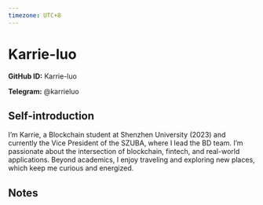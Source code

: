 ```yaml
---
timezone: UTC+8
---
```


# Karrie-luo

**GitHub ID:** Karrie-luo

**Telegram:** @karrieluo

## Self-introduction

I’m Karrie, a Blockchain student at Shenzhen University (2023) and currently the Vice President of the SZUBA, where I lead the BD team. I’m passionate about the intersection of blockchain, fintech, and real-world applications. Beyond academics, I enjoy traveling and exploring new places, which keep me curious and energized.

## Notes

<!-- Content_START -->


<!-- Content_END -->
